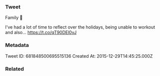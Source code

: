 ### Tweet
Family 💜 

I've had a lot of time to reflect over the holidays, being unable to workout and also… https://t.co/qT90DEl0vJ

### Metadata
Tweet ID: 681848500695515136
Created At: 2015-12-29T14:45:25.000Z

### Related

